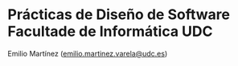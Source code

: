 # Prácticas de Diseño de Software Facultade de Informática UDC

Emilio Martínez (emilio.martinez.varela@udc.es)
